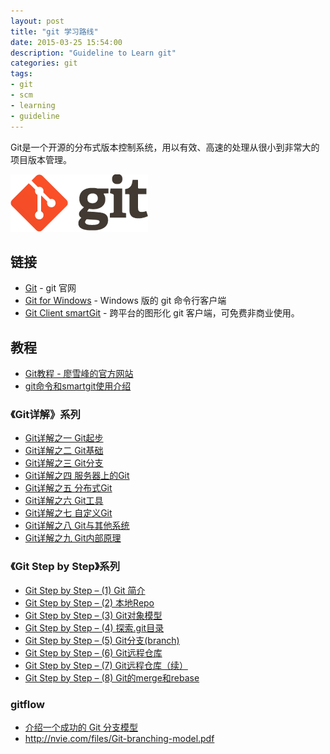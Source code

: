 ```yaml
---
layout: post
title: "git 学习路线"
date: 2015-03-25 15:54:00
description: "Guideline to Learn git"
categories: git
tags:
- git
- scm
- learning
- guideline
---
```

Git是一个开源的分布式版本控制系统，用以有效、高速的处理从很小到非常大的项目版本管理。

![](/img/2014-03-25-Guideline-to-Learn-git-001.png)

<!--more-->

链接
----

* [Git](http://www.git-scm.com/) - git 官网
* [Git for Windows](http://msysgit.github.io/) - Windows 版的 git 命令行客户端
* [Git Client smartGit](http://www.syntevo.com/smartgit/) - 跨平台的图形化 git 客户端，可免费非商业使用。

教程
----
* [Git教程 - 廖雪峰的官方网站](http://www.liaoxuefeng.com/wiki/0013739516305929606dd18361248578c67b8067c8c017b000)
* [git命令和smartgit使用介绍](http://wenku.baidu.com/link?url=1XeNFtADLmgHKcWraw-LW6eE89Md65-MpbcJNLV4hpPJgR3YGHO25Ylwc5sZOlJ4nbZdHk-PCkf_UAszZboekHzd8m-2pQjqb1uoEUksvBu)

### 《Git详解》系列

* [Git详解之一 Git起步](http://www.open-open.com/lib/view/open1328069609436.html)
* [Git详解之二 Git基础](http://www.open-open.com/lib/view/open1328069733264.html)
* [Git详解之三 Git分支](http://www.open-open.com/lib/view/open1328069889514.html)
* [Git详解之四 服务器上的Git](http://www.open-open.com/lib/view/open1328069988843.html)
* [Git详解之五 分布式Git](http://www.open-open.com/lib/view/open1328070090108.html)
* [Git详解之六 Git工具](http://www.open-open.com/lib/view/open1328070367499.html)
* [Git详解之七 自定义Git](http://www.open-open.com/lib/view/open1328070404827.html)
* [Git详解之八 Git与其他系统](http://www.open-open.com/lib/view/open1328070454218.html)
* [Git详解之九 Git内部原理](http://www.open-open.com/lib/view/open1328070620202.html)

### 《Git Step by Step》系列

* [Git Step by Step – (1) Git 简介](http://www.cnblogs.com/wilber2013/p/4185643.html)
* [Git Step by Step – (2) 本地Repo](http://www.cnblogs.com/wilber2013/p/4189920.html)
* [Git Step by Step – (3) Git对象模型](http://www.cnblogs.com/wilber2013/p/4192478.html)
* [Git Step by Step – (4) 探索.git目录](http://www.cnblogs.com/wilber2013/p/4194630.html)
* [Git Step by Step – (5) Git分支(branch)](http://www.cnblogs.com/wilber2013/p/4198881.html)
* [Git Step by Step – (6) Git远程仓库](http://www.cnblogs.com/wilber2013/p/4200125.html)
* [Git Step by Step – (7) Git远程仓库（续）](http://www.cnblogs.com/wilber2013/p/4202500.html)
* [Git Step by Step – (8) Git的merge和rebase](http://www.cnblogs.com/wilber2013/p/4209547.html)

### gitflow

* [介绍一个成功的 Git 分支模型](http://www.oschina.net/translate/a-successful-git-branching-model)
* http://nvie.com/files/Git-branching-model.pdf
